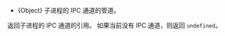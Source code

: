 <!-- YAML
added: v7.1.0
-->

* {Object} 子进程的 IPC 通道的管道。

返回子进程的 IPC 通道的引用。
如果当前没有 IPC 通道，则返回 `undefined`。

